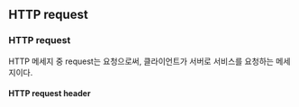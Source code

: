 ## HTTP request

### HTTP request

HTTP 메세지 중 request는 요청으로써, 클라이언트가 서버로 서비스를 요청하는 메세지이다.

#### HTTP request header

